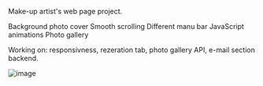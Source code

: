 Make-up artist's web page project.

Background photo cover
Smooth scrolling
Different manu bar
JavaScript animations
Photo gallery

Working on: responsivness, rezeration tab, photo gallery API, e-mail section backend.

![image](https://user-images.githubusercontent.com/70482798/114237608-00a1b180-998c-11eb-8fba-6601c30cd75f.png)
